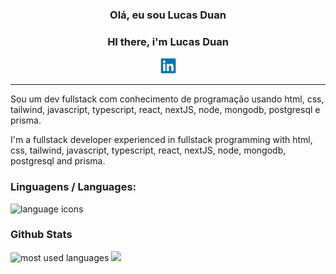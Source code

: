 <!-- Heading -->
<h3 align="center">Olá, eu sou Lucas Duan</h3>
<h3 align="center">HI there, i'm Lucas Duan</h3>

<p align="center">
  <a href="https://www.linkedin.com/in/lucas-duan-aab21a257/"><img alt="LinkedIN" width="25px" src="https://raw.githubusercontent.com/devicons/devicon/1119b9f84c0290e0f0b38982099a2bd027a48bf1/icons/linkedin/linkedin-original.svg" />
</a>
</p>

---
Sou um dev fullstack com conhecimento de programação usando html, css, tailwind, javascript, typescript, react, nextJS, node, mongodb, postgresql e prisma.

I'm a fullstack developer experienced in fullstack programming with html, css, tailwind, javascript, typescript, react, nextJS, node, mongodb, postgresql and prisma.

<div>
 
### Linguagens / Languages: 
  
<img alt="language icons" src="https://skillicons.dev/icons?i=html,css,tailwind,styledcomponents,js,ts,react,nextjs,nodejs,postgres,prisma,mongodb" />

  
</div>


 <div>
  <h3>Github Stats</h3>
     <img src="https://github-readme-stats.vercel.app/api/top-langs?username=duanzin&langs_count=10&show_icons=true&locale=en&layout=compact&theme=radical" alt="most used languages" width="420px"/>
    <img src="https://github-readme-stats.anuraghazra1.vercel.app/api?username=duanzin&show_icons=true&theme=radical"width="420px"/>
</div>

